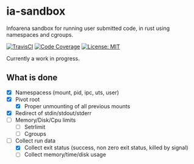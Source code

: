 ia-sandbox
==========
Infoarena sandbox for running user submitted code, in rust using namespaces and cgroups.

[![TravisCI](https://travis-ci.org/adrian-budau/ia-sandbox.svg?branch=master)](https://travis-ci.org/adrian-budau/ia-sandbox)
[![Code Coverage](https://codecov.io/gh/adrian-budau/ia-sandbox/branch/master/graph/badge.svg)](https://codecov.io/gh/adrian-budau/ia-sandbox)
[![License: MIT](https://img.shields.io/badge/License-MIT-yellow.svg)](https://opensource.org/licenses/MIT)

Currently a work in progress.

What is done
------------

- [x] Namespacess (mount, pid, ipc, uts, user)
- [x] Pivot root 
    - [x] Proper unmounting of all previous mounts
- [x] Redirect of stdin/stdout/stderr
- [ ] Memory/Disk/Cpu limits
    - [ ] Setrlimit
    - [ ] Cgroups
- [ ] Collect run data
    - [x] Collect exit status (success, non zero exit status, killed by signal)
    - [ ] Collect memory/time/disk usage
